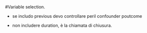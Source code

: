 #Variable selection.

* se includo previous devo controllare peril confounder poutcome

* non includere duration, è la chiamata di chiusura.
